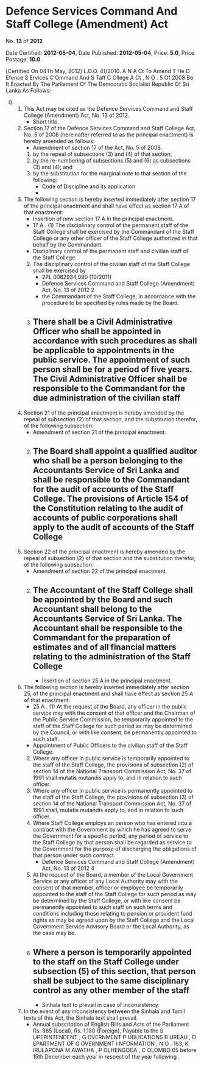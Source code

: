 # Defence Services Command And Staff College (Amendment) Act

No. **13** of **2012**

Date Certified: **2012-05-04**, Date Published: **2012-05-04**, Price: **5.0**, Price Postage: **10.0**

[Certified On 04Th May, 2012]
L.D.O. 41/2010.
A N  A Ct   To   Amend  T He  D Efence  S Ervices  C Ommand   And S Taff  C Ollege  A Ct , N O . 5  Of  2008
Be It Enacted By The Parliament Of The Democratic Socialist Republic Of Sri Lanka As Follows:

0. 
    1. This Act may be cited as the Defence Services Command and Staff College (Amendment) Act, No. 13 of 2012.
        - Short title.
    2. Section 17 of the Defence Services Command and Staff College Act, No. 5 of 2008 (hereinafter referred to as the principal enactment) is hereby amended as follows:
        - Amendment of section 17 of the Act, No. 5 of 2008.
        1. by the repeal of subsections (3) and (4) of that section;
        2. by the re-numbering of subsections (5) and (6) as subsections (3) and (4); and
        3. by the substitution for the marginal note to that section of the following:
            - Code of Discipline and its application
            - 
    3. The following section is hereby inserted immediately after section 17 of the principal enactment and shall have effect as section 17 A  of that enactment:
        - Insertion of new section 17 A  in the principal enactment.
        - 17 A . (1) The disciplinary control of the permanent staff of the Staff College shall be exercised by the Commandant of the Staff College or any other officer of the Staff College authorized in that behalf by the Commandant.
        - Disciplinary control of the permanent staff and civilian staff of the Staff College.
        2. The disciplinary control of the civilian staff of the Staff College shall be exercised by
            - 2PL 0062934,090  (10/2011)
            - Defence Services Command and Staff College (Amendment) Act, No. 13 of 2012 2
            - the Commandant of the Staff College, in accordance with the procedure to be specified by rules made by the Board.
        3. There shall be a Civil Administrative Officer who shall be appointed in accordance with such procedures as shall be applicable to appointments in the public service. The appointment of such person shall be for a period of five years. The Civil Administrative Officer shall be responsible to the Commandant for the due administration of the civilian staff
            - 
    4. Section 21 of the principal enactment is hereby amended by the repeal of subsection (2) of that section, and the substitution therefor, of the following subsection:
        - Amendment of section 21 of the principal enactment.
        2. The Board shall appoint a qualified auditor who shall be a person belonging to the Accountants Service of Sri Lanka and shall be responsible to the Commandant for the audit of accounts of the Staff College. The provisions of Article 154 of the Constitution relating to the audit of accounts of public corporations shall apply to the audit of accounts of the Staff College
            - 
    5. Section 22 of the principal enactment is hereby amended by the repeal of subsection (2) of that section and the substitution therefor, of the following subsection:
        - Amendment of section 22 of the principal enactment.
        2. The Accountant of the Staff College shall be appointed by the Board and such Accountant shall belong to the Accountants Service of Sri Lanka. The Accountant shall be responsible to the Commandant for the preparation of estimates and of all financial matters relating to the administration of the Staff College
            - 
            - Insertion of section 25 A  in the principal enactment.
    6. The following section is hereby inserted immediately after section 25, of the principal enactment and shall have effect as section 25 A  of that enactment:
        - 25 A . (1) At the request of the Board, any officer in the public service may with the consent of that officer and the Chairman of the Public Service Commission, be temporarily appointed to the staff of the Staff College for such period as may be determined by the Council, or with like consent, be permanently appointed to such staff.
        - Appointment of Public Officers to the civilian staff of the Staff College.
        2. Where any officer in public service is temporarily appointed to the staff of the Staff College, the provisions of subsection (2) of section 14 of the National Transport Commission Act, No. 37 of 1991 shall  mutatis mutandis  apply to, and in relation to such officer.
        3. Where any officer in public service is permanently appointed to the staff of the Staff College, the provisions of subsection (3) of section 14 of the National Transport Commission Act, No. 37 of 1991 shall,  mutatis mutandis  apply to, and in relation to such officer.
        4. Where Staff College employs an person who has entered into a contract with the Government by which he has agreed to serve the Government for a specific period, any period of service to the Staff College by that person shall be regarded as service to the Government for the purpose of discharging the obligations of that person under such contract.
            - Defence Services Command and Staff College (Amendment) Act, No. 13 of 2012 4
        5. At the request of the Board, a member of the Local Government Service or any officer of any Local Authority may with the consent of that member, officer or employee be temporarily appointed to the staff of the Staff College for such period as may be determined by the Staff College, or with like consent be permanently appointed to such staff on such terms and conditions including those relating to pension or provident fund rights as may be agreed upon by the Staff College and the Local Government Service Advisory Board or the Local Authority, as the case may be.
        6. Where a person is temporarily appointed to the staff on the Staff College under subsection (5) of this section, that person shall be subject to the same disciplinary control as any other member of the staff
            - 
            - Sinhala text to prevail in case of inconsistency.
    7. In the event of any inconsistency between the Sinhala and Tamil texts of this Act, the Sinhala text shall prevail.
        - Annual subscription of English Bills and Acts of the Parliament Rs. 885 (Local), Rs. 1,180 (Foreign), Payable to the S UPERINTENDENT , G OVERNMENT  P UBLICATIONS  B UREAU , D EPARTMENT   OF G OVERNMENT  I NFORMATION , N O . 163, K IRULAPONA  M AWATHA , P OLHENGODA , C OLOMBO  05 before 15th December each year in respect of the year following .